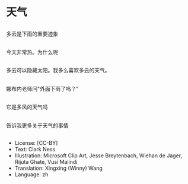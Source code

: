 # 天气

##
多云是下雨的重要迹象

##
今天非常热。为什么呢

##
多云可以隐藏太阳。我多么喜欢多云的天气。

##
娜布内老师问"外面下雨了吗？"

##
它是多风的天气吗

##
告诉我更多关于天气的事情

##
* License: [CC-BY]
* Text: Clark Ness
* Illustration: Microsoft Clip Art, Jesse Breytenbach, Wiehan de Jager, Rijuta Ghate, Vusi Malindi
* Translation: Xingxing (Winny) Wang
* Language: zh
